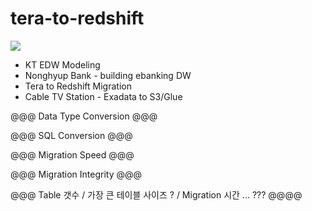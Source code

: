# tera-to-redshift


![](https://github.com/gnosia93/tera-to-emr/blob/main/images/teradata-mig.png)


* KT EDW Modeling
* Nonghyup Bank - building ebanking DW
* Tera to Redshift Migration
* Cable TV Station - Exadata to S3/Glue 


@@@ Data Type Conversion @@@



@@@ SQL Conversion @@@




@@@ Migration Speed @@@




@@@ Migration Integrity @@@




@@@ Table 갯수 / 가장 큰 테이블 사이즈 ? / Migration 시간 ... ??? @@@@
